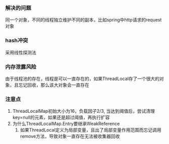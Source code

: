### 解决的问题
同一个对象，不同的线程独立维护不同的副本，比如spring中http请求的request对象

### hash冲突
采用线性探测法

### 内存泄露风险
由于线程池的存在，线程是可以一直存在的，如果ThreadLocal存了一个很大的对象，且忘记回收，那么该大对象会一直存在

### 注意点
1. ThreadLocalMap初始大小为16，负载因子2/3,
   当达到阈值后，尝试清理key=null的元素，如果还是超过阈值，再执行扩容
2. 为什么ThreadLocalMap.Entry要继承WeakReference
   1. 如果ThreadLocal定义为局部变量，且出了局部变量作用范围而忘记调用remove方法，导致对象一直存在无法被收集器回收